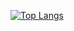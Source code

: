 [![Top Langs](https://github-readme-stats.vercel.app/api/top-langs/?username=web-dot)](https://github.com/web-dot/github-readme-stats)


<!---
web-dot/web-dot is a ✨ special ✨ repository because its `README.md` (this file) appears on your GitHub profile.
You can click the Preview link to take a look at your changes.
--->
